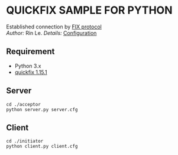 # QUICKFIX SAMPLE FOR PYTHON #
Established connection by [FIX protocol](https://www.fixtrading.org/standards/)  
*Author:* Rin Le.
*Details:* [Configuration](http://www.quickfixengine.org/quickfix/doc/html/configuration.html)

## Requirement
* Python 3.x
* [quickfix 1.15.1](www.quickfixengine.org/)

## Server
```
cd ./acceptor
python server.py server.cfg
```
## Client
```
cd ./initiator
python client.py client.cfg
```

